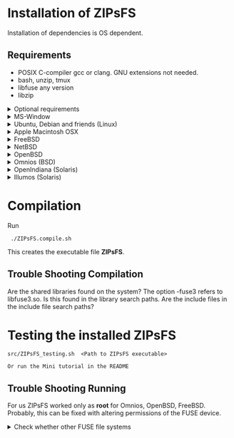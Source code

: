 # Installation of ZIPsFS

Installation of dependencies is OS dependent.


## Requirements

 - POSIX C-compiler gcc or clang. GNU extensions not needed.
 - bash, unzip, tmux
 - libfuse any version
 - libzip


<details>
<summary>Optional requirements</summary>

 - binutils       (Provides /usr/bin/addr2line, which is used for debugging.  Back-traces show location in source code)

ZIPsFS allows transparent on-the-fly file conversion which requires the following:

 - docker
 - tesseract-ocr-eng
 - imagemagick
 - poppler-utils
 - pdftotext
</details>

<details>
<summary>MS-Window</summary>
ZIPsFS can probably not be installed directly in MS-Windows.
It may can be installed in WSL.
The mountpoint can be exported as a SAMBA share.

### Problem: Files that are not listed in the parent are not accessible

In Windows files are not accessible when they are not listed in the parent folder.

A textfile can be formed By appending the suffix ***@SOURCE.TXT*** to a virtual file name which tells the real location of that file.

The physical file path, i.e., the actual storage location of a file, can be retrieved from a special
metadata file created by appending ***@SOURCE.TXT*** to the filename.

These virtual files will not be accessible in Windows.

### Microsoft-Windows Console Compatibility: External Queue Workaround

Some Windows command-line executables do not behave reliably when launched directly from compiled programs.
This issue stems from  Windows Console API which is used in long-running mass spectrometry CLI programs to implement progress reports.
Like traditional  escape sequences, the Windows Console API allows free cursor positioning.
In headless environments, i.e. ZIPsFS not started from a desktop environment,
respective  programs block unless without a  console device. A virtual  frame-buffer like ***xvfb*** can solve this issue.

Nevertheless, programs may still not be runnable using the UNIX fork() and exec() paradigm.
To work around this, ZIPsFS supports delegating such tasks to an external shell script.
When the special symbol ***PLACEHOLDER_EXTERNAL_QUEUE*** is specified instead of a direct executable path, ZIPsFS:

 - Pushes the task details to a queue.
 - Waits for the result.

The actual execution of these tasks is handled by the shell script ZIPsFS_autogen_queue.sh,
which must be started manually by the user. This script polls the queue and performs the requested conversions or operations.
Multiple instances of the script can run in parallel, allowing concurrent task handling.
</details>




<details>
<summary>Ubuntu, Debian and friends (Linux)</summary>

    apt-get update
    apt-get install fuse-zip   libfuse3-dev  libzip-dev  unzip lynx tmux
    addr2line -H || apt-get install binutils

    apt-get install gcc

or

    apt-get install clang



# Trouble shooting Detect problems of fuse

If ZIPsFS does not work you need to exclude general problem of the  FUSE system.
This can be done by testing another FUSE file system like **sshfs** or **fuse-zip**.
The following shows how  fuse-zip can be tested. First it needs to be installed. On Debian or Ubuntu type

    sudo apt get install fuse-zip

In the following, an empty folder is created which serves as mount point. Then a ZIP file is made and mounted with fuse-zip.
Finally, the files at the mount point are shown.

    mkdir -p ~/test/fuse-zip/mnt
    zip --fifo  ~/test/fuse-zip/test.zip  <(date)
    fuse-zip  ~/test/fuse-zip/test.zip ~/test/fuse-zip/mnt
    ls -R  ~/test/fuse-zip/mnt
</details>



<details>
<summary>Apple Macintosh OSX</summary>

Download and install MacPorts https://www.macports.org/
Download and install macFUSE https://osxfuse.github.io/

Open terminal and run:

    sudo port install libzip bindfs wget unzip tmux lynx

Load the kernel. Give the correct OSX version, here 15.

    sudo kextload /Library/Filesystems/macfuse.fs/Contents/Extensions/15/macfuse.kext && echo Success

An error box might pop up:

  The system extension required for mounting macFUSE volumes could not be loaded.  Please open the
  Security & Privacy System Preferences pane, go to the General preferences and allow loading system
  software from developer "Benjamin Fleischer". A restart might be required before the system
  extension can be loaded.
  Then try mounting the volume again.

Maybe you need to restart and try again.


To check whether fuse is working try bindfs it  is a simple FUSE file system.

    mkdir -p ~/mnt/test_bindfs
    bindfs -f ~ ~/mnt/test_bindfs

The -f option means that bindfs runs in foreground.
In another terminal check whether you see the content of the home directory at the mount point.

     ls ~/mnt/test_bindfs
</details>





<details>
<summary>FreeBSD</summary>

## Setup FUSE

Become root.

    pkg install fuse-zip unzip zip lynx tmux sysutils/fusefs-libs3 libzip bash wget

Check whether fuse file systems works as root. fuse-zip is a simple FUSE file system for testing.

    mkdir -p ~/mnt/test_fuse
    fuse-zip  <path-any-zip-file> ~/mnt/test_fuse

If it does not please check fuse kernel module

    kldstat

You shoud see a line with fusefs. If not

    kldload fusefs

To load it automatically on boot, add the line to /etc/rc.conf

    kldload fusefs
    kld_list="fusefs"

## Try FUSE as root

    mkdir -p ~/mnt/zip ~/test &&  zip -j ~/test/test.zip /etc/os-release &&  fuse-zip ~/test/test.zip ~/mnt/zip

The zip file is mounted here:

    ls ~/mnt/zip


## Allow FUSE for normal user

Now check whether fuse-zip  works if run as a normal user.
If not then run

    sysctl vfs.usermount=1
    echo vfs.usermount=1 >>  /etc/sysctl.conf
    pw groupadd fuse
    chgrp fuse /dev/fuse
    pw groupmod group -m <user-id>
</details>



<details>
<summary>NetBSD</summary>

    pkg_add -u zip unzip libzip fuse-unionfs perfuse bash wget tmux lynx



## TroubleShooting

### Problem running as normal user.

Running ZIPsFS as root worked well.  Normally, ZIPsFS will not run as root unless the option -r is
given.  However, we could not run ZIPsFS as a normal user because of acceess failure for /dev/puffs.
We added the user to group wheel and did

    chmod go+rw /dev/puffs

without success.

Related:  https://minux.hu/mounting-webdav-under-netbsd-unprivileged-user

Please tell me your solutions to this problem.

### Problem finding shared libraries

Shared libs libzip and libfuse were not found.  This could be fixed with

   export LD_LIBRARY_PATH=$LD_LIBRARY_PATH:/usr/pkg/lib

</details>
<details>

<summary>OpenBSD</summary>

    pkg_add fuse-zip libzip
    pkg_add  rsync lynx
    pkg_info -Q    ## Search

It was not possible to run ZIPsFS and other fuse filesystems  as non-root.
If you know how this can be done please tell me.
</details>

<details>
<summary>Omnios (BSD)</summary>

Omnios  is an Illumos distribution and a descendant of OpenSolaris

I was able to compile ZIPsFS.
However, it did not work.



    pkg install fuse libzip
    pkg install tmux
    clang || pkg install developer/clang-18 # You can specify any clang version here.


## Installing fuse
There seems to be no fuse package.

    pkg search fuse

This software provides FUSE. Please install it.
[Please install solaris-sparc-fuse](https://github.com/myaut/solaris-sparc-fuse)



## Install ZIPsFS


    U=https://github.com/christophgil/ZIPsFS/archive/refs/heads/main.zip

Please modify the path of the libfuse3.so accordingly.



    wget -N $U && unzip -o main.zip &&  ./ZIPsFS-main/src/ZIPsFS.compile.sh -F /local/illumos-sshfs-master/libfuse/proto/usr/lib/amd64/libfuse.so.2.7.1


## Prepare running ZIPsFS

    export PATH=$PATH:/local/illumos-sshfs-master/libfuse/:/local/illumos-sshfs-master/libfuse/amd64
    mkdir -p /usr/lib/fs/fuse
    cp /local/illumos-sshfs-master/libfuse/amd64/fusermount.bin /usr/lib/fs/fuse/
    echo user_allow_other >>/etc/fuse.conf

## TroubleShooting


For me ZIPsFS started only as root.
I changed the permissions of /dev/fuse without success.
</details>

<details>
<summary>OpenIndiana (Solaris)</summary>

OpenIndiana is an Illumos distribution and a descendant of OpenSolaris


     pkg update
     pkg install tmux fuse libzip pkg:/metapackages/build-essential
     pkg install tmux fuse libzip build-essential

<!-- OpenSolaris -->
<!-- * https://artemis.sh/2022/03/07/pkgsrc-openindiana-illumos.html -->
<!-- * https://www.openindiana.org/packages/ -->
<!-- pkg publisher -->
<!-- To add a publisher to your system (requires privileges): -->
<!-- pkg set-publisher -g http://path/to/repo_uri publisher -->
<!--/var/pkg/cache -->
<!-- pkg set-property flush-content-cache-on-success True -->
<!-- https://github.com/jurikm/illumos-fusefs/raw/master/lib/libfuse-20100615.tgz -->
</details>

<details>
<summary>Illumos (Solaris)</summary>
  On  Solaris getting FUSE file systems to work seems tricky.
More work is needed to understand the permission. At least, ZIPsFS compiles.
</details>


# Compilation

Run

     ./ZIPsFS.compile.sh

This creates the executable file **ZIPsFS**.


## Trouble Shooting Compilation

Are the shared libraries found on the system?
The option -fuse3 refers to libfuse3.so. Is this found in the library search paths.
Are the include files in the include file search paths?


# Testing the installed ZIPsFS

    src/ZIPsFS_testing.sh  <Path to ZIPsFS executable>

    Or run the Mini tutorial in the README


## Trouble Shooting Running

For us  ZIPsFS  worked only  as **root** for Omnios, OpenBSD, FreeBSD.
Probably, this can be fixed with altering permissions of the FUSE device.

<details>
<summary>Check whether other  FUSE file systems</summary>

If ZIPsFS does not work you need to exclude general problem of the  FUSE system.

This can be done by testing another FUSE file system like **sshfs** or **fuse-zip** or **unionfs-fuse**.


<details>
<summary>Testing fuse-zip</summary>

Install fuse-zip. Ubuntu, Debian ...
    sudo apt get install fuse-zip


In the following, an empty folder is created which serves as mount point. Then a ZIP file is made and mounted with fuse-zip.
Finally, the files at the mount point are shown.


    mkdir -p ~/test/fuse-zip/mnt
    zip --fifo  ~/test/fuse-zip/test.zip  <(date)
    fuse-zip  ~/test/fuse-zip/test.zip ~/test/fuse-zip/mnt
    ls -R  ~/test/fuse-zip/mnt
</details>


<details>
<summary>fuse-unionfs</summary>

Install fuse-unionfs.

The following will mount */etc* onto *~/mnt/test-unionfs*.
This test may be performed as a normal user or as **root**.

   m=~/mnt/test-unionfs/
   unionfs-fuse /etc=RO $m
   ls $m

</details>

If those fail try as root.


</details>
